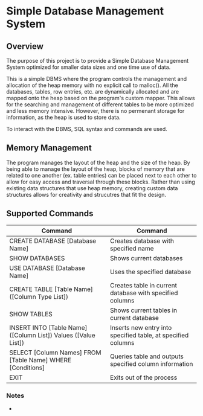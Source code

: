 # Simple Database Management System

## Overview
The purpose of this project is to provide a Simple Database Management System optimized for smaller data sizes and one time use of data.

This is a simple DBMS where the program controls the management and allocation of the heap memory with no explicit call to malloc(). All the databases, tables, row entries, etc. are dynamically allocated and are mapped onto the heap based on the program's custom mapper. This allows for the searching and management of different tables to be more optimized and less memory intensive. However, there is no permenant storage for information, as the heap is used to store data.

To interact with the DBMS, SQL syntax and commands are used.

## Memory Management
The program manages the layout of the heap and the size of the heap. By being able to manage the layout of the heap, blocks of memory that are related to one another (ex. table entries) can be placed next to each other to allow for easy access and traversal through these blocks. Rather than using existing data structures that use heap memory, creating custom data structures allows for creativity and strucutres that fit the design. 

## Supported Commands

| Command  | Command |
| ------------- | ------------- |
| CREATE DATABASE [Database Name]  | Creates database with specified name |
| SHOW DATABASES  | Shows current databases |
| USE DATABASE   [Database Name] | Uses the specified database  |
| CREATE TABLE [Table Name] ([Column Type List])  | Creates table in current database with specified columns |
| SHOW TABLES | Shows current tables in current database |
| INSERT INTO [Table Name] ([Column List]) Values ([Value List]) | Inserts new entry into specified table, at specified columns |
| SELECT [Column Names] FROM [Table Name] WHERE [Conditions] | Queries table and outputs specified column information |
| EXIT | Exits out of the process |

### Notes
-
